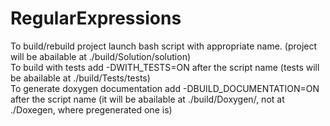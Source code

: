 # RegularExpressions
To build/rebuild project launch bash script with appropriate name. (project will be abailable at ./build/Solution/solution)<br>
To build with tests add -DWITH_TESTS=ON after the script name (tests will be abailable at ./build/Tests/tests)<br>
To generate doxygen documentation add -DBUILD_DOCUMENTATION=ON after the script name (it will be abailable at ./build/Doxygen/, not at ./Doxegen, where pregenerated one is)
